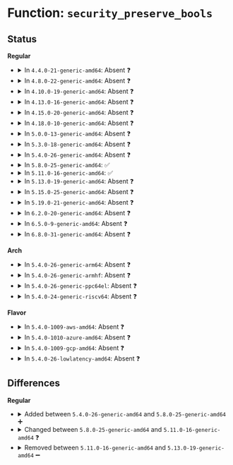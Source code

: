 # Function: <code>security_preserve_bools</code>

## Status
<b>Regular</b>
<ul>
<li>
<details>
<summary>In <code>4.4.0-21-generic-amd64</code>: Absent ❓</summary>

```json
{
  "name": "security_preserve_bools",
  "collision_type": "Unique Static",
  "inline_type": "Full",
  "funcs": [
    {
      "addr": 18446744071582356588,
      "name": "security_preserve_bools",
      "external": false,
      "loc": "security/selinux/ss/services.c:2697",
      "file": "security/selinux/ss/services.c",
      "inline": "not declared, inlined",
      "caller_inline": [
        "security/selinux/ss/services.c:security_load_policy"
      ],
      "caller_func": []
    }
  ],
  "symbols": []
}
```
</details>
</li>
<li>
<details>
<summary>In <code>4.8.0-22-generic-amd64</code>: Absent ❓</summary>

```json
{
  "name": "security_preserve_bools",
  "collision_type": "Unique Static",
  "inline_type": "Full",
  "funcs": [
    {
      "addr": 18446744071582577646,
      "name": "security_preserve_bools",
      "external": false,
      "loc": "security/selinux/ss/services.c:2691",
      "file": "security/selinux/ss/services.c",
      "inline": "not declared, inlined",
      "caller_inline": [
        "security/selinux/ss/services.c:security_load_policy"
      ],
      "caller_func": []
    }
  ],
  "symbols": []
}
```
</details>
</li>
<li>
<details>
<summary>In <code>4.10.0-19-generic-amd64</code>: Absent ❓</summary>

```json
{
  "name": "security_preserve_bools",
  "collision_type": "Unique Static",
  "inline_type": "Full",
  "funcs": [
    {
      "addr": 18446744071582670862,
      "name": "security_preserve_bools",
      "external": false,
      "loc": "security/selinux/ss/services.c:2691",
      "file": "security/selinux/ss/services.c",
      "inline": "not declared, inlined",
      "caller_inline": [
        "security/selinux/ss/services.c:security_load_policy"
      ],
      "caller_func": []
    }
  ],
  "symbols": []
}
```
</details>
</li>
<li>
<details>
<summary>In <code>4.13.0-16-generic-amd64</code>: Absent ❓</summary>

```json
{
  "name": "security_preserve_bools",
  "collision_type": "Unique Static",
  "inline_type": "Full",
  "funcs": [
    {
      "addr": 18446744071582763808,
      "name": "security_preserve_bools",
      "external": false,
      "loc": "security/selinux/ss/services.c:2807",
      "file": "security/selinux/ss/services.c",
      "inline": "not declared, inlined",
      "caller_inline": [
        "security/selinux/ss/services.c:security_load_policy"
      ],
      "caller_func": []
    }
  ],
  "symbols": []
}
```
</details>
</li>
<li>
<details>
<summary>In <code>4.15.0-20-generic-amd64</code>: Absent ❓</summary>

```json
{
  "name": "security_preserve_bools",
  "collision_type": "Unique Static",
  "inline_type": "Full",
  "funcs": [
    {
      "addr": 18446744071582919830,
      "name": "security_preserve_bools",
      "external": false,
      "loc": "security/selinux/ss/services.c:2817",
      "file": "security/selinux/ss/services.c",
      "inline": "not declared, inlined",
      "caller_inline": [
        "security/selinux/ss/services.c:security_load_policy"
      ],
      "caller_func": []
    }
  ],
  "symbols": []
}
```
</details>
</li>
<li>
<details>
<summary>In <code>4.18.0-10-generic-amd64</code>: Absent ❓</summary>

```json
{
  "name": "security_preserve_bools",
  "collision_type": "Unique Static",
  "inline_type": "Full",
  "funcs": [
    {
      "addr": 18446744071583114492,
      "name": "security_preserve_bools",
      "external": false,
      "loc": "security/selinux/ss/services.c:2941",
      "file": "security/selinux/ss/services.c",
      "inline": "not declared, inlined",
      "caller_inline": [
        "security/selinux/ss/services.c:security_load_policy"
      ],
      "caller_func": []
    }
  ],
  "symbols": []
}
```
</details>
</li>
<li>
<details>
<summary>In <code>5.0.0-13-generic-amd64</code>: Absent ❓</summary>

```json
{
  "name": "security_preserve_bools",
  "collision_type": "Unique Static",
  "inline_type": "Full",
  "funcs": [
    {
      "addr": 18446744071583230288,
      "name": "security_preserve_bools",
      "external": false,
      "loc": "security/selinux/ss/services.c:2907",
      "file": "security/selinux/ss/services.c",
      "inline": "not declared, inlined",
      "caller_inline": [
        "security/selinux/ss/services.c:security_load_policy"
      ],
      "caller_func": []
    }
  ],
  "symbols": []
}
```
</details>
</li>
<li>
<details>
<summary>In <code>5.3.0-18-generic-amd64</code>: Absent ❓</summary>

```json
{
  "name": "security_preserve_bools",
  "collision_type": "Unique Static",
  "inline_type": "Full",
  "funcs": [
    {
      "addr": 18446744071583417292,
      "name": "security_preserve_bools",
      "external": false,
      "loc": "security/selinux/ss/services.c:2920",
      "file": "security/selinux/ss/services.c",
      "inline": "not declared, inlined",
      "caller_inline": [
        "security/selinux/ss/services.c:security_load_policy"
      ],
      "caller_func": []
    }
  ],
  "symbols": []
}
```
</details>
</li>
<li>
<details>
<summary>In <code>5.4.0-26-generic-amd64</code>: Absent ❓</summary>

```json
{
  "name": "security_preserve_bools",
  "collision_type": "Unique Static",
  "inline_type": "Full",
  "funcs": [
    {
      "addr": 18446744071583523196,
      "name": "security_preserve_bools",
      "external": false,
      "loc": "security/selinux/ss/services.c:2927",
      "file": "security/selinux/ss/services.c",
      "inline": "not declared, inlined",
      "caller_inline": [
        "security/selinux/ss/services.c:security_load_policy"
      ],
      "caller_func": []
    }
  ],
  "symbols": []
}
```
</details>
</li>
<li>
<details>
<summary>In <code>5.8.0-25-generic-amd64</code>: ✅</summary>

```c
int security_preserve_bools(struct selinux_state * state, struct policydb * policydb)
```

```json
{
  "name": "security_preserve_bools",
  "collision_type": "Unique Static",
  "inline_type": "No",
  "funcs": [
    {
      "addr": 18446744071583867136,
      "name": "security_preserve_bools",
      "external": false,
      "loc": "security/selinux/ss/services.c:2970",
      "file": "security/selinux/ss/services.c",
      "inline": "seen, unknown",
      "caller_inline": [],
      "caller_func": [
        "security/selinux/ss/services.c:security_load_policy"
      ]
    }
  ],
  "symbols": [
    {
      "addr": 18446744071583867136,
      "name": "security_preserve_bools",
      "section": ".text",
      "bind": "STB_LOCAL",
      "size": 282
    }
  ]
}
```
</details>
</li>
<li>
<details>
<summary>In <code>5.11.0-16-generic-amd64</code>: ✅</summary>

```c
int security_preserve_bools(struct selinux_policy * oldpolicy, struct selinux_policy * newpolicy)
```

```json
{
  "name": "security_preserve_bools",
  "collision_type": "Unique Static",
  "inline_type": "No",
  "funcs": [
    {
      "addr": 18446744071583997248,
      "name": "security_preserve_bools",
      "external": false,
      "loc": "security/selinux/ss/services.c:3087",
      "file": "security/selinux/ss/services.c",
      "inline": "seen, unknown",
      "caller_inline": [],
      "caller_func": [
        "security/selinux/ss/services.c:security_load_policy"
      ]
    }
  ],
  "symbols": [
    {
      "addr": 18446744071583997248,
      "name": "security_preserve_bools",
      "section": ".text",
      "bind": "STB_LOCAL",
      "size": 251
    }
  ]
}
```
</details>
</li>
<li>
<details>
<summary>In <code>5.13.0-19-generic-amd64</code>: Absent ❓</summary>

```json
{
  "name": "security_preserve_bools",
  "collision_type": "Unique Static",
  "inline_type": "Full",
  "funcs": [
    {
      "addr": 18446744071584025180,
      "name": "security_preserve_bools",
      "external": false,
      "loc": "security/selinux/ss/services.c:3165",
      "file": "security/selinux/ss/services.c",
      "inline": "not declared, inlined",
      "caller_inline": [
        "security/selinux/ss/services.c:security_load_policy"
      ],
      "caller_func": []
    }
  ],
  "symbols": []
}
```
</details>
</li>
<li>
<details>
<summary>In <code>5.15.0-25-generic-amd64</code>: Absent ❓</summary>

```json
{
  "name": "security_preserve_bools",
  "collision_type": "Unique Static",
  "inline_type": "Full",
  "funcs": [
    {
      "addr": 18446744071584395286,
      "name": "security_preserve_bools",
      "external": false,
      "loc": "security/selinux/ss/services.c:3172",
      "file": "security/selinux/ss/services.c",
      "inline": "not declared, inlined",
      "caller_inline": [
        "security/selinux/ss/services.c:security_load_policy"
      ],
      "caller_func": []
    }
  ],
  "symbols": []
}
```
</details>
</li>
<li>
<details>
<summary>In <code>5.19.0-21-generic-amd64</code>: Absent ❓</summary>

```json
{
  "name": "security_preserve_bools",
  "collision_type": "Unique Static",
  "inline_type": "Full",
  "funcs": [
    {
      "addr": 18446744071585021293,
      "name": "security_preserve_bools",
      "external": false,
      "loc": "security/selinux/ss/services.c:3174",
      "file": "security/selinux/ss/services.c",
      "inline": "not declared, inlined",
      "caller_inline": [
        "security/selinux/ss/services.c:security_load_policy"
      ],
      "caller_func": []
    }
  ],
  "symbols": []
}
```
</details>
</li>
<li>
<details>
<summary>In <code>6.2.0-20-generic-amd64</code>: Absent ❓</summary>

```json
{
  "name": "security_preserve_bools",
  "collision_type": "Unique Static",
  "inline_type": "Full",
  "funcs": [
    {
      "addr": 18446744071585738786,
      "name": "security_preserve_bools",
      "external": false,
      "loc": "security/selinux/ss/services.c:3167",
      "file": "security/selinux/ss/services.c",
      "inline": "not declared, inlined",
      "caller_inline": [
        "security/selinux/ss/services.c:security_load_policy"
      ],
      "caller_func": []
    }
  ],
  "symbols": []
}
```
</details>
</li>
<li>
<details>
<summary>In <code>6.5.0-9-generic-amd64</code>: Absent ❓</summary>

```json
{
  "name": "security_preserve_bools",
  "collision_type": "Unique Static",
  "inline_type": "Full",
  "funcs": [
    {
      "addr": 18446744071585969488,
      "name": "security_preserve_bools",
      "external": false,
      "loc": "security/selinux/ss/services.c:3114",
      "file": "security/selinux/ss/services.c",
      "inline": "not declared, inlined",
      "caller_inline": [
        "security/selinux/ss/services.c:security_load_policy"
      ],
      "caller_func": []
    }
  ],
  "symbols": []
}
```
</details>
</li>
<li>
<details>
<summary>In <code>6.8.0-31-generic-amd64</code>: Absent ❓</summary>

```json
{
  "name": "security_preserve_bools",
  "collision_type": "Unique Static",
  "inline_type": "Full",
  "funcs": [
    {
      "addr": 18446744071586218478,
      "name": "security_preserve_bools",
      "external": false,
      "loc": "security/selinux/ss/services.c:3123",
      "file": "security/selinux/ss/services.c",
      "inline": "not declared, inlined",
      "caller_inline": [
        "security/selinux/ss/services.c:security_load_policy"
      ],
      "caller_func": []
    }
  ],
  "symbols": []
}
```
</details>
</li>
</ul>
<b>Arch</b>
<ul>
<li>
<details>
<summary>In <code>5.4.0-26-generic-arm64</code>: Absent ❓</summary>

```json
{
  "name": "security_preserve_bools",
  "collision_type": "Unique Static",
  "inline_type": "Full",
  "funcs": [
    {
      "addr": 18446603336495291476,
      "name": "security_preserve_bools",
      "external": false,
      "loc": "security/selinux/ss/services.c:2927",
      "file": "security/selinux/ss/services.c",
      "inline": "not declared, inlined",
      "caller_inline": [
        "security/selinux/ss/services.c:security_load_policy"
      ],
      "caller_func": []
    }
  ],
  "symbols": []
}
```
</details>
</li>
<li>
<details>
<summary>In <code>5.4.0-26-generic-armhf</code>: Absent ❓</summary>

```json
{
  "name": "security_preserve_bools",
  "collision_type": "Unique Static",
  "inline_type": "Full",
  "funcs": [
    {
      "addr": 3228673016,
      "name": "security_preserve_bools",
      "external": false,
      "loc": "security/selinux/ss/services.c:2927",
      "file": "security/selinux/ss/services.c",
      "inline": "not declared, inlined",
      "caller_inline": [
        "security/selinux/ss/services.c:security_load_policy"
      ],
      "caller_func": []
    }
  ],
  "symbols": []
}
```
</details>
</li>
<li>
<details>
<summary>In <code>5.4.0-26-generic-ppc64el</code>: Absent ❓</summary>

```json
{
  "name": "security_preserve_bools",
  "collision_type": "Unique Static",
  "inline_type": "Full",
  "funcs": [
    {
      "addr": 13835058055289275440,
      "name": "security_preserve_bools",
      "external": false,
      "loc": "security/selinux/ss/services.c:2927",
      "file": "security/selinux/ss/services.c",
      "inline": "not declared, inlined",
      "caller_inline": [
        "security/selinux/ss/services.c:security_load_policy"
      ],
      "caller_func": []
    }
  ],
  "symbols": []
}
```
</details>
</li>
<li>
<details>
<summary>In <code>5.4.0-24-generic-riscv64</code>: Absent ❓</summary>

```json
{
  "name": "security_preserve_bools",
  "collision_type": "Unique Static",
  "inline_type": "Full",
  "funcs": [
    {
      "addr": 18446743936274513876,
      "name": "security_preserve_bools",
      "external": false,
      "loc": "security/selinux/ss/services.c:2927",
      "file": "security/selinux/ss/services.c",
      "inline": "not declared, inlined",
      "caller_inline": [
        "security/selinux/ss/services.c:security_load_policy"
      ],
      "caller_func": []
    }
  ],
  "symbols": []
}
```
</details>
</li>
</ul>
<b>Flavor</b>
<ul>
<li>
<details>
<summary>In <code>5.4.0-1009-aws-amd64</code>: Absent ❓</summary>

```json
{
  "name": "security_preserve_bools",
  "collision_type": "Unique Static",
  "inline_type": "Full",
  "funcs": [
    {
      "addr": 18446744071583491932,
      "name": "security_preserve_bools",
      "external": false,
      "loc": "security/selinux/ss/services.c:2927",
      "file": "security/selinux/ss/services.c",
      "inline": "not declared, inlined",
      "caller_inline": [
        "security/selinux/ss/services.c:security_load_policy"
      ],
      "caller_func": []
    }
  ],
  "symbols": []
}
```
</details>
</li>
<li>
<details>
<summary>In <code>5.4.0-1010-azure-amd64</code>: Absent ❓</summary>

```json
{
  "name": "security_preserve_bools",
  "collision_type": "Unique Static",
  "inline_type": "Full",
  "funcs": [
    {
      "addr": 18446744071583429004,
      "name": "security_preserve_bools",
      "external": false,
      "loc": "security/selinux/ss/services.c:2927",
      "file": "security/selinux/ss/services.c",
      "inline": "not declared, inlined",
      "caller_inline": [
        "security/selinux/ss/services.c:security_load_policy"
      ],
      "caller_func": []
    }
  ],
  "symbols": []
}
```
</details>
</li>
<li>
<details>
<summary>In <code>5.4.0-1009-gcp-amd64</code>: Absent ❓</summary>

```json
{
  "name": "security_preserve_bools",
  "collision_type": "Unique Static",
  "inline_type": "Full",
  "funcs": [
    {
      "addr": 18446744071583475708,
      "name": "security_preserve_bools",
      "external": false,
      "loc": "security/selinux/ss/services.c:2927",
      "file": "security/selinux/ss/services.c",
      "inline": "not declared, inlined",
      "caller_inline": [
        "security/selinux/ss/services.c:security_load_policy"
      ],
      "caller_func": []
    }
  ],
  "symbols": []
}
```
</details>
</li>
<li>
<details>
<summary>In <code>5.4.0-26-lowlatency-amd64</code>: Absent ❓</summary>

```json
{
  "name": "security_preserve_bools",
  "collision_type": "Unique Static",
  "inline_type": "Full",
  "funcs": [
    {
      "addr": 18446744071583571868,
      "name": "security_preserve_bools",
      "external": false,
      "loc": "security/selinux/ss/services.c:2927",
      "file": "security/selinux/ss/services.c",
      "inline": "not declared, inlined",
      "caller_inline": [
        "security/selinux/ss/services.c:security_load_policy"
      ],
      "caller_func": []
    }
  ],
  "symbols": []
}
```
</details>
</li>
</ul>

## Differences
<b>Regular</b>
<ul>
<li>
<details>
<summary>Added between <code>5.4.0-26-generic-amd64</code> and <code>5.8.0-25-generic-amd64</code> ➕</summary>

```c
int security_preserve_bools(struct selinux_state * state, struct policydb * policydb)
```
</details>
</li>
<li>
<details>
<summary>Changed between <code>5.8.0-25-generic-amd64</code> and <code>5.11.0-16-generic-amd64</code> ❓</summary>
<ul>
<li>
<b>Param added. </b>
<code>struct selinux_policy * oldpolicy</code>
</li>
<li>
<b>Param added. </b>
<code>struct selinux_policy * newpolicy</code>
</li>
<li>
<b>Param removed. </b>
<code>struct selinux_state * state</code>
</li>
<li>
<b>Param removed. </b>
<code>struct policydb * policydb</code>
</li>
</ul>
</details>
</li>
<li>
<details>
<summary>Removed between <code>5.11.0-16-generic-amd64</code> and <code>5.13.0-19-generic-amd64</code> ➖</summary>

```c
int security_preserve_bools(struct selinux_policy * oldpolicy, struct selinux_policy * newpolicy)
```
</details>
</li>
</ul>
